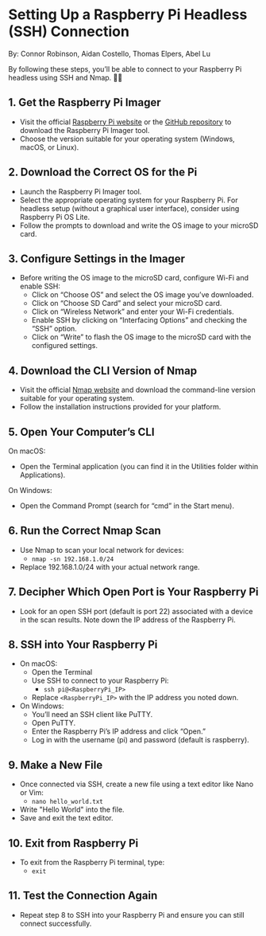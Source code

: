 # Setting Up a Raspberry Pi Headless (SSH) Connection
By: Connor Robinson, Aidan Costello, Thomas Elpers, Abel Lu

By following these steps, you’ll be able to connect to your Raspberry Pi
headless using SSH and Nmap. 🎩🍓

## 1. Get the Raspberry Pi Imager
- Visit the official [Raspberry Pi website](https://www.raspberrypi.com/software/) or the [GitHub repository](https://github.com/raspberrypi/rpi-imager) to download the
  Raspberry Pi Imager tool.
- Choose the version suitable for your operating system (Windows, macOS, or Linux).

## 2. Download the Correct OS for the Pi
- Launch the Raspberry Pi Imager tool.
- Select the appropriate operating system for your Raspberry Pi.
  For headless setup (without a graphical user interface), consider using Raspberry Pi OS Lite.
- Follow the prompts to download and write the OS image to your microSD card.

## 3. Configure Settings in the Imager
- Before writing the OS image to the microSD card, configure Wi-Fi and enable SSH:
  - Click on “Choose OS” and select the OS image you’ve downloaded.
  - Click on “Choose SD Card” and select your microSD card.
  - Click on “Wireless Network” and enter your Wi-Fi credentials.
  - Enable SSH by clicking on “Interfacing Options” and checking the “SSH” option.
  - Click on “Write” to flash the OS image to the microSD card with the configured settings.
  
## 4. Download the CLI Version of Nmap
- Visit the official [Nmap website](https://nmap.org/download) and download the command-line version suitable
  for your operating system.
- Follow the installation instructions provided for your platform.

## 5. Open Your Computer’s CLI
On macOS:
- Open the Terminal application (you can find it in the Utilities folder within Applications).
  
On Windows:
- Open the Command Prompt (search for “cmd” in the Start menu).
## 6. Run the Correct Nmap Scan 
- Use Nmap to scan your local network for devices:
  - `nmap -sn 192.168.1.0/24`
- Replace 192.168.1.0/24 with your actual network range.

## 7. Decipher Which Open Port is Your Raspberry Pi
- Look for an open SSH port (default is port 22) associated with a device in the scan results.
  Note down the IP address of the Raspberry Pi.

## 8. SSH into Your Raspberry Pi
- On macOS:
  - Open the Terminal
  - Use SSH to connect to your Raspberry Pi:
    - `ssh pi@<RaspberryPi_IP>`
  - Replace `<RaspberryPi_IP>` with the IP address you noted down.
- On Windows:
  - You’ll need an SSH client like PuTTY.
  - Open PuTTY.
  - Enter the Raspberry Pi’s IP address and click “Open.”
  - Log in with the username (pi) and password (default is raspberry).
 
## 9. Make a New File
- Once connected via SSH, create a new file using a text editor like Nano or Vim:
  - `nano hello_world.txt`
- Write "Hello World" into the file.
- Save and exit the text editor.

## 10. Exit from Raspberry Pi
- To exit from the Raspberry Pi terminal, type:
  - `exit`

## 11. Test the Connection Again
- Repeat step 8 to SSH into your Raspberry Pi and ensure you can still connect successfully.





